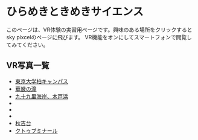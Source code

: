 # ひらめきときめきサイエンス 
このページは、VR体験の実習用ページです。興味のある場所をクリックするとsky pixcelのページに飛びます。
VR機能をオンにしてスマートフォンで閲覧してみてください。

## VR写真一覧

- [東京大学柏キャンパス](https://www.skypixel.com/photos/3471ab95-4485-47f5-a515-9da946c5d3c4)
- [華厳の滝](https://www.skypixel.com/photos/bd494046-d983-4b5b-8a26-b60f996508c2)
- [九十九里海岸、木戸浜](https://www.skypixel.com/photos/6c37dc93-d01d-4fcd-b274-b81fc0187f43)
- []()
- []()
- []()
- [秋吉台](https://www.skypixel.com/photos/akiyoshi-plateau)
- [クトゥブミナール](https://www.skypixel.com/photos/3ae131fb-eaad-4ee8-b7b3-45ebe4c64d49)
